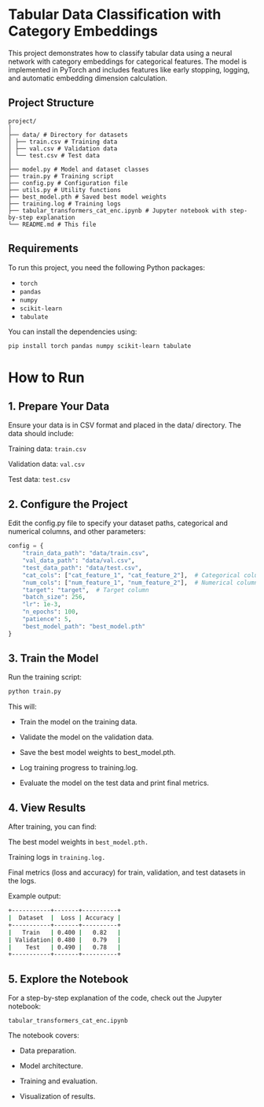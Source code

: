 # Tabular Data Classification with Category Embeddings

This project demonstrates how to classify tabular data using a neural network with category embeddings for categorical features. The model is implemented in PyTorch and includes features like early stopping, logging, and automatic embedding dimension calculation.

## Project Structure

```
project/
│
├── data/ # Directory for datasets
│ ├── train.csv # Training data
│ ├── val.csv # Validation data
│ └── test.csv # Test data
│
├── model.py # Model and dataset classes
├── train.py # Training script
├── config.py # Configuration file
├── utils.py # Utility functions
├── best_model.pth # Saved best model weights
├── training.log # Training logs
├── tabular_transformers_cat_enc.ipynb # Jupyter notebook with step-by-step explanation
└── README.md # This file
```

## Requirements

To run this project, you need the following Python packages:

- `torch`
- `pandas`
- `numpy`
- `scikit-learn`
- `tabulate`

You can install the dependencies using:

```bash
pip install torch pandas numpy scikit-learn tabulate
```

# How to Run
## 1. Prepare Your Data
Ensure your data is in CSV format and placed in the data/ directory. The data should include:

Training data: `train.csv`

Validation data: `val.csv`

Test data: `test.csv`

## 2. Configure the Project
Edit the config.py file to specify your dataset paths, categorical and numerical columns, and other parameters:

```python
config = {
    "train_data_path": "data/train.csv",
    "val_data_path": "data/val.csv",
    "test_data_path": "data/test.csv",
    "cat_cols": ["cat_feature_1", "cat_feature_2"],  # Categorical columns
    "num_cols": ["num_feature_1", "num_feature_2"],  # Numerical columns
    "target": "target",  # Target column
    "batch_size": 256,
    "lr": 1e-3,
    "n_epochs": 100,
    "patience": 5,
    "best_model_path": "best_model.pth"
}
```

## 3. Train the Model
Run the training script:

```bash
python train.py
```

This will:

- Train the model on the training data.

- Validate the model on the validation data.

- Save the best model weights to best_model.pth.

- Log training progress to training.log.

- Evaluate the model on the test data and print final metrics.

## 4. View Results
After training, you can find:

The best model weights in `best_model.pth.`

Training logs in `training.log.`

Final metrics (loss and accuracy) for train, validation, and test datasets in the logs.

Example output:

```bash
+-----------+-------+----------+
|  Dataset  |  Loss | Accuracy |
+-----------+-------+----------+
|   Train   | 0.400 |   0.82   |
| Validation| 0.480 |   0.79   |
|    Test   | 0.490 |   0.78   |
+-----------+-------+----------+
```

## 5. Explore the Notebook
For a step-by-step explanation of the code, check out the Jupyter notebook:

`tabular_transformers_cat_enc.ipynb`

The notebook covers:

- Data preparation.

- Model architecture.

- Training and evaluation.

- Visualization of results.